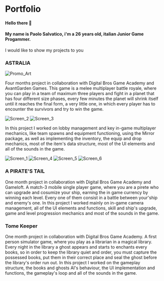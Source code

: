 # Portfolio

#### Hello there 👋

#### My name is Paolo Salvatico, i'm a 26 years old, italian Junior Game Progammer.

I would like to show my projects to you

### ASTRALIA
![Promo_Art](https://user-images.githubusercontent.com/90765429/180159840-0a04310f-9826-40ba-aac8-1c46b3a3c5c9.jpg)

Four months project in collaboration with Digital Bros Game Academy and AvantGarden Games.
This game is a melee multiplayer battle royale, where you can play in a team of maximum three players and fight in a planet that has four different size phases, every few minutes the planet will shrink itself until it reaches the final form, a very little one, in which every player has to encounter the survivors and try to win the game.

![Screen_2](https://user-images.githubusercontent.com/90765429/180159906-43227587-6423-4509-8260-012f6ecebb18.PNG)
![Screen_3](https://user-images.githubusercontent.com/90765429/180159934-02b419a4-0df2-468b-8a83-6ba99c99d1dd.PNG)

In this project I worked on lobby management and key in-game multiplayer mechanics, like team spawns and equipment functioning, using the Mirror package, as well as implementing the inventory, the equip and drop mechanics, most of the item's data structure, most of the UI elements and all of the sounds in the game.

![Screen_1](https://user-images.githubusercontent.com/90765429/180159992-4a341cd4-ba9b-41b7-8408-48c41f6a99fb.PNG)
![Screen_4](https://user-images.githubusercontent.com/90765429/180160004-fbf91e4a-8d15-4cdc-855d-d300c428d5e0.PNG)
![Screen_5](https://user-images.githubusercontent.com/90765429/180160017-0a7a36c3-2dd8-4684-a432-255a8f0ff676.PNG)
![Screen_6](https://user-images.githubusercontent.com/90765429/180160224-92f8b163-7f37-484c-a8ff-692c46799854.PNG)

### A PIRATE'S TAIL

One month project in collaboration with Digital Bros Game Academy and Gameloft.
A match-3 mobile single player game, where you are a pirete who can upgrade and cosumize your ship, earning the in game currency by winning each level. Every one of them consist in a battle between your'ship and enemy's one.
In this project I worked mainly on in-game camera management, all of the UI elements and functions, skill and ship's upgrade, game and level progression mechanics and most of the sounds in the game.

### Tome Keeper

One month project in collaboration with Digital Bros Game Academy.
A first person simulator game, where you play as a librarian in a magical library.
Every night in the library a ghost appears and starts to enchants every books, so in order to keep the library quiet and order, you must capture the possessed books, put them in their correct place and seal the ghost before the library's order run out.
In this project I worked on the gameplay structure, the books and ghosts AI's behaviour, the UI implementation and functions, the gameplay's loop and all of the sounds in the game.
